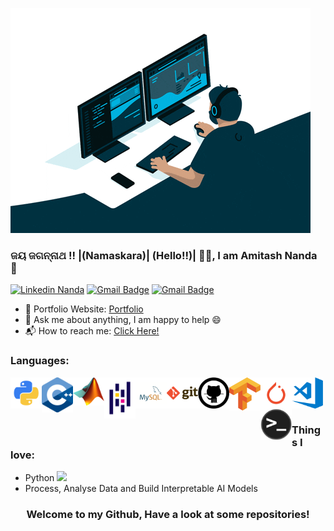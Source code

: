  ![](https://github.com/amitashnanda/amitashnanda/blob/main/giphy_n.gif)






### ଜୟ ଜଗନ୍ନାଥ !! |(Namaskara)| (Hello!!)| 🙏🏻, I am Amitash Nanda 👋
[![Linkedin Nanda](https://img.shields.io/badge/-amitashnanda-blue?style=flat-square&logo=Linkedin&logoColor=white&link=https://www.linkedin.com/in/amitash01/)](https://www.linkedin.com/in/amitash01/)
[![Gmail Badge](https://img.shields.io/badge/-ananda@ucsd.edu-c14438?style=flat-square&logo=Gmail&logoColor=white&link=mailto:ananda@ucsd.edu)](mailto:ananda@ucsd.edu) 
[![Gmail Badge](https://img.shields.io/badge/-amitashnanda01@gmail.com-c14438?style=flat-square&logo=Gmail&logoColor=white&link=mailto:amitashnanda01@gmail.com)](mailto:amitashnanda01@gmail.com) 


- 🎯 Portfolio Website: [Portfolio](https://amitashnanda.github.io/)
- 💬 Ask me about anything, I am happy to help :smile:
- 📬 How to reach me: [Click Here!][linkedin]

### Languages: 
<img align="left" alt="HTML5" width="50px" 
src="https://raw.githubusercontent.com/amitashnanda/amitashnanda/main/python-logo-1.png" />


<img align="left" alt="HTML5" width="50px" 
src="https://raw.githubusercontent.com/amitashnanda/amitashnanda/main/cpp_logo.png" />
<img align="left" alt="HTML5" width="50px" 
src="https://github.com/amitashnanda/amitashnanda/blob/2ef7be0777c7c8ac457be48ec9f3730048472ab0/Matlab_Logo.png" />

<img align="left" alt="HTML5" width="50px" 
src="https://raw.githubusercontent.com/amitashnanda/amitashnanda/main/Pandas_mark.svg" />
<img align="left" alt="HTML5" width="50px" 
src="https://raw.githubusercontent.com/amitashnanda/amitashnanda/main/mysql.png" />
<img align="left" alt="HTML5" width="50px" 
src="https://raw.githubusercontent.com/amitashnanda/amitashnanda/main/git.png" />
<img align="left" alt="HTML5" width="50px" 
src="https://raw.githubusercontent.com/amitashnanda/amitashnanda/main/github.png" />
<img align="left" alt="HTML5" width="50px" 
src="https://raw.githubusercontent.com/amitashnanda/amitashnanda/main/tensorflow-logo-1.png" />
<img align="left" alt="HTML5" width="50px" 
src="https://raw.githubusercontent.com/amitashnanda/amitashnanda/main/pytorch-logo.png" />
<img align="left" alt="HTML5" width="50px" 
src="https://raw.githubusercontent.com/amitashnanda/amitashnanda/main/visual-studio-code.png" />

<img align="left" alt="HTML5" width="50px" 
src="https://raw.githubusercontent.com/amitashnanda/amitashnanda/main/terminal.png" />


<br>
<br>
<br>


### Things I love:
- Python <img src="https://media.giphy.com/media/WUlplcMpOCEmTGBtBW/giphy.gif" width="30"> 
- Process, Analyse Data and Build Interpretable AI Models 

<div align="center">
<h3 align="center">Welcome to my Github, Have a look at some repositories!</h3>

[linkedin]: https://www.linkedin.com/in/amitash01/

